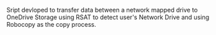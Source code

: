 Sript devloped to transfer data between a network mapped drive to OneDrive Storage using RSAT to detect user's Network Drive and using Robocopy as the copy process.
